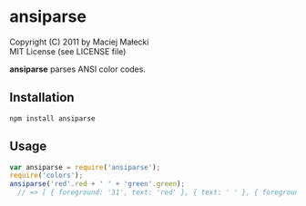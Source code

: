 # ansiparse
Copyright (C) 2011 by Maciej Małecki  
MIT License (see LICENSE file)

**ansiparse** parses ANSI color codes.

## Installation

    npm install ansiparse

## Usage
```js
var ansiparse = require('ansiparse');
require('colors');
ansiparse('red'.red + ' ' + 'green'.green);
  // => [ { foreground: '31', text: 'red' }, { text: ' ' }, { foreground: '32', text: 'green' } ]
```

